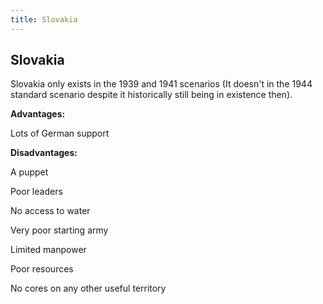```yaml
---
title: Slovakia
---
```

##  Slovakia 

Slovakia only exists in the 1939 and 1941 scenarios (It doesn't in the
1944 standard scenario despite it historically still being in existence
then).

**Advantages:**

Lots of German support

  
**Disadvantages:**

A puppet

Poor leaders

No access to water

Very poor starting army

Limited manpower

Poor resources

No cores on any other useful territory
